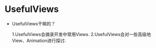 # UsefulViews
* UsefulViews干嘛的？

    1.UsefulViews会摘录开发中常用Views.
    2.UsefulViews会对一些高级地View、Animation进行探讨.
